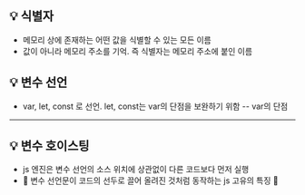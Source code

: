 ## :bulb: 식별자
- 메모리 상에 존재하는 어떤 값을 식별할 수 있는 모든 이름
- 값이 아니라 메모리 주소를 기억. 즉 식별자는 메모리 주소에 붙인 이름

## :bulb: 변수 선언
- var, let, const 로 선언. let, const는 var의 단점을 보완하기 위함
-- var의 단점
--- 

## :bulb: 변수 호이스팅
- js 엔진은 변수 선언의 소스 위치에 상관없이 다른 코드보다 먼저 실행
- :star2: 변수 선언문이 코드의 선두로 끌어 올려진 것처럼 동작하는 js 고유의 특징 :star2:

